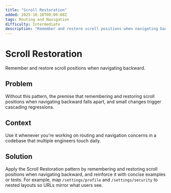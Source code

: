 ```yaml
---
title: "Scroll Restoration"
added: 2025-10-10T00:00:00Z
tags: Routing and Navigation
difficulty: Intermediate
description: "Remember and restore scroll positions when navigating backward."
---
```

# Scroll Restoration

Remember and restore scroll positions when navigating backward.

## Problem

Without this pattern, the premise that remembering and restoring scroll positions when navigating backward falls apart, and small changes trigger cascading regressions.

## Context

Use it whenever you're working on routing and navigation concerns in a codebase that multiple engineers touch daily.

## Solution

Apply the Scroll Restoration pattern by remembering and restoring scroll positions when navigating backward, and reinforce it with concise examples or tests. For example, map `/settings/profile` and `/settings/security` to nested layouts so URLs mirror what users see.
